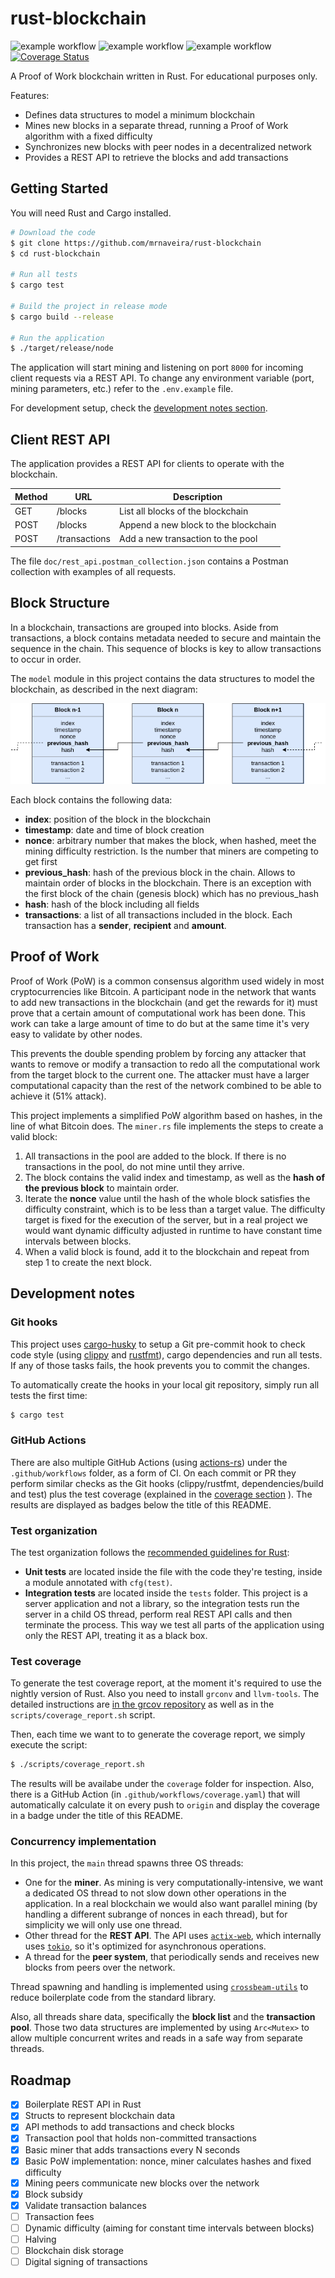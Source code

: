 # rust-blockchain

![example workflow](https://github.com/mrnaveira/rust-blockchain/actions/workflows/build.yaml/badge.svg) ![example workflow](https://github.com/mrnaveira/rust-blockchain/actions/workflows/lint.yaml/badge.svg) ![example workflow](https://github.com/mrnaveira/rust-blockchain/actions/workflows/test.yaml/badge.svg) [![Coverage Status](https://coveralls.io/repos/github/mrnaveira/rust-blockchain/badge.svg?service=github)](https://coveralls.io/github/mrnaveira/rust-blockchain)

A Proof of Work blockchain written in Rust. For educational purposes only.

Features:
* Defines data structures to model a minimum blockchain
* Mines new blocks in a separate thread, running a Proof of Work algorithm with a fixed difficulty
* Synchronizes new blocks with peer nodes in a decentralized network
* Provides a REST API to retrieve the blocks and add transactions

## Getting Started
You will need Rust and Cargo installed.

```bash
# Download the code
$ git clone https://github.com/mrnaveira/rust-blockchain
$ cd rust-blockchain

# Run all tests
$ cargo test

# Build the project in release mode
$ cargo build --release

# Run the application
$ ./target/release/node
```

The application will start mining and listening on port `8000` for incoming client requests via a REST API. To change any environment variable (port, mining parameters, etc.) refer to the `.env.example` file.

For development setup, check the [development notes section](#development-notes).

## Client REST API
The application provides a REST API for clients to operate with the blockchain.

| Method | URL | Description
| --- | --- | --- |
| GET | /blocks | List all blocks of the blockchain
| POST | /blocks | Append a new block to the blockchain
| POST | /transactions | Add a new transaction to the pool

The file `doc/rest_api.postman_collection.json` contains a Postman collection with examples of all requests.

## Block Structure

In a blockchain, transactions are grouped into blocks. Aside from transactions, a block contains metadata needed to secure and maintain the sequence in the chain. This sequence of blocks is key to allow transactions to occur in order.

The `model` module in this project contains the data structures to model the blockchain, as described in the next diagram:

![Blockchain structure diagram](./doc/blockchain_structure.png)

Each block contains the following data:
* **index**: position of the block in the blockchain
* **timestamp**: date and time of block creation
* **nonce**: arbitrary number that makes the block, when hashed, meet the mining difficulty restriction. Is the number that miners are competing to get first
* **previous_hash**: hash of the previous block in the chain. Allows to maintain order of blocks in the blockchain. There is an exception with the first block of the chain (genesis block) which has no previous_hash
* **hash**: hash of the block including all fields
* **transactions**: a list of all transactions included in the block. Each transaction has a **sender**, **recipient** and **amount**.

## Proof of Work

Proof of Work (PoW) is a common consensus algorithm used widely in most cryptocurrencies like Bitcoin. A participant node in the network that wants to add new transactions in the blockchain (and get the rewards for it) must prove that a certain amount of computational work has been done. This work can take a large amount of time to do but at the same time it's very easy to validate by other nodes.

This prevents the double spending problem by forcing any attacker that wants to remove or modify a transaction to redo all the computational work from the target block to the current one. The attacker must have a larger computational capacity than the rest of the network combined to be able to achieve it (51% attack). 

This project implements a simplified PoW algorithm based on hashes, in the line of what Bitcoin does. The `miner.rs` file implements the steps to create a valid block:
1. All transactions in the pool are added to the block. If there is no transactions in the pool, do not mine until they arrive.
2. The block contains the valid index and timestamp, as well as the **hash of the previous block** to maintain order.
3. Iterate the **nonce** value until the hash of the whole block satisfies the difficulty constraint, which is to be less than a target value. The difficulty target is fixed for the execution of the server, but in a real project we would want dynamic difficulty adjusted in runtime to have constant time intervals between blocks.
4. When a valid block is found, add it to the blockchain and repeat from step 1 to create the next block.

## Development notes

### Git hooks
This project uses [cargo-husky](https://github.com/rhysd/cargo-husky) to setup a Git pre-commit hook to check code style (using [clippy](https://github.com/rust-lang/rust-clippy) and [rustfmt](https://github.com/rust-lang/rustfmt)), cargo dependencies and run all tests. If any of those tasks fails, the hook prevents you to commit the changes.

To automatically create the hooks in your local git repository, simply run all tests the first time:
```bash
$ cargo test
```

### GitHub Actions
There are also multiple GitHub Actions (using [actions-rs](https://github.com/actions-rs)) under the `.github/workflows` folder, as a form of CI. On each commit or PR they perform similar checks as the Git hooks (clippy/rustfmt, dependencies/build and test) plus the test coverage (explained in the [coverage section](#test-coverage) ). The results are displayed as badges below the title of this README.

### Test organization
The test organization follows the [recommended guidelines for Rust](https://doc.rust-lang.org/book/ch11-03-test-organization.html):
* **Unit tests** are located inside the file with the code they're testing, inside a module annotated with `cfg(test)`.
* **Integration tests** are located inside the `tests` folder. This project is a server application and not a library, so the integration tests run the server in a child OS thread, perform real REST API calls and then terminate the process. This way we test all parts of the application using only the REST API, treating it as a black box.

### Test coverage
To generate the test coverage report, at the moment it's required to use the nightly version of Rust. Also you need to install `grconv` and `llvm-tools`.
The detailed instructions are [in the grcov repository](https://github.com/mozilla/grcov#example-how-to-generate-source-based-coverage-for-a-rust-project) as well as in the `scripts/coverage_report.sh` script.

Then, each time we want to to generate the coverage report, we simply execute the script:
```bash
$ ./scripts/coverage_report.sh
```

The results will be availabe under the `coverage` folder for inspection. Also, there is a GitHub Action (in `.github/workflows/coverage.yaml`) that will automatically calculate it on every push to `origin` and display the coverage in a badge under the title of this README. 

### Concurrency implementation

In this project, the `main` thread spawns three OS threads:
* One for the **miner**. As mining is very computationally-intensive, we want a dedicated OS thread to not slow down other operations in the application. In a real blockchain we would also want parallel mining (by handling a different subrange of nonces in each thread), but for simplicity we will only use one thread.
* Other thread for the **REST API**. The API uses [`actix-web`](https://github.com/actix/actix-web), which internally uses [`tokio`](https://crates.io/crates/tokio), so it's optimized for asynchronous operations.
* A thread for the **peer system**, that periodically sends and receives new blocks from peers over the network.

Thread spawning and handling is implemented using [`crossbeam-utils`](https://crates.io/crates/crossbeam-utils) to reduce boilerplate code from the standard library.

Also, all threads share data, specifically the **block list** and the **transaction pool**. Those two data structures are implemented by using `Arc<Mutex>` to allow multiple concurrent writes and reads in a safe way from separate threads.

## Roadmap

- [x] Boilerplate REST API in Rust
- [x] Structs to represent blockchain data
- [x] API methods to add transactions and check blocks
- [x] Transaction pool that holds non-committed transactions
- [x] Basic miner that adds transactions every N seconds
- [x] Basic PoW implementation: nonce, miner calculates hashes and fixed difficulty
- [x] Mining peers communicate new blocks over the network
- [x] Block subsidy
- [x] Validate transaction balances
- [ ] Transaction fees
- [ ] Dynamic difficulty (aiming for constant time intervals between blocks)
- [ ] Halving
- [ ] Blockchain disk storage
- [ ] Digital signing of transactions
